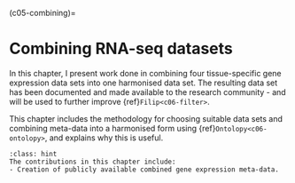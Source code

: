 (c05-combining)=
# Combining RNA-seq datasets

[//]: # (TODO: Link to outputs, i.e. combined dataset)
[//]: # (TODO: Cross-ref to this chapter's sections)
[//]: # (TODO: Check if UBERON has been mentioned yet: cross-ref - if not, mention in Background)
[//]: # (TODO: Check/add more specific contirbutions)
[//]: # (TODO: Change "Contributions in this chapter" to "Contributions to research outputs in this chapter" in all other chapters)


In this chapter, I present work done in combining four tissue-specific gene expression data sets into one harmonised data set.
The resulting data set has been documented and made available to the research community - and will be used to further improve {ref}`Filip<c06-filter>`.

This chapter includes the methodology for choosing suitable data sets and combining meta-data into a harmonised form using {ref}`Ontolopy<c06-ontolopy>`, and explains why this is useful.

```{admonition} Contributions to research outputs in this chapter
:class: hint
The contributions in this chapter include:
- Creation of publicly available combined gene expression meta-data.
```

